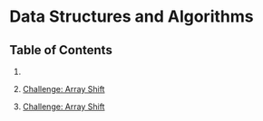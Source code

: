 # Data Structures and Algorithms

## Table of Contents

1. 

2. [Challenge: Array Shift](/Challenges/arrayShift)

3. [Challenge: Array Shift](/Challenges/BinarySearch)
